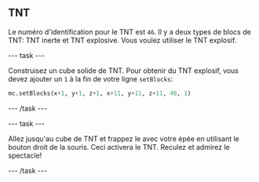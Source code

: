 ## TNT

Le numéro d'identification pour le TNT est `46`. Il y a deux types de blocs de TNT: TNT inerte et TNT explosive. Vous voulez utiliser le TNT explosif.

\--- task \---

Construisez un cube solide de TNT. Pour obtenir du TNT explosif, vous devez ajouter un `1` à la fin de votre ligne `setBlocks`:

```python
mc.setBlocks(x+1, y+1, z+1, x+11, y+11, z+11, 46, 1)
```

\--- /task \---

\--- task \---

Allez jusqu'au cube de TNT et frappez le avec votre épée en utilisant le bouton droit de la souris. Ceci activera le TNT. Reculez et admirez le spectacle!

\--- /task \---